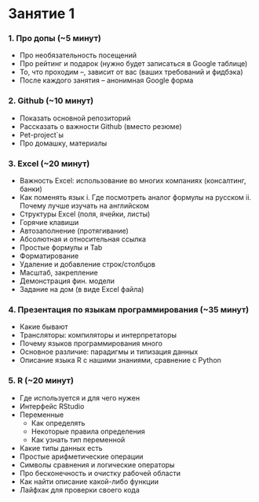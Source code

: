 # Занятие 1
### 1. Про допы (~5 минут)      

* Про необязательность посещений
* Про рейтинг и подарок (нужно будет записаться в Google таблице)
* То, что проходим –, зависит от вас (ваших требований и фидбэка)
* После каждого занятия – анонимная Google форма

### 2. Github (~10 минут)

* Показать основной репозиторий
* Рассказать о важности Github (вместо резюме)
* Pet-project`ы
* Про домашку, материалы

### 3. Excel (~20 минут)  

* Важность Excel: использование во многих компаниях (консалтинг, банки)
* Как поменять язык
    i. Где посмотреть аналог формулы на русском
    ii. Почему лучше изучать на английском
* Структуры Excel (поля, ячейки, листы)
* Горячие клавиши
* Автозаполнение (протягивание)
* Абсолютная и относительная ссылка
* Простые формулы и Tab
* Форматирование
* Удаление и добавление строк/столбцов
* Масштаб, закрепление
* Демонстрация фин. модели
* Задание на дом (в виде Excel файла)

### 4. Презентация по языкам программирования (~35 минут)

* Какие бывают
* Трансляторы: компиляторы и интерпретаторы
* Почему языков программирования много
* Основное различие: парадигмы и типизация данных
* Описание языка R с нашими знаниями, сравнение с Python

### 5. R (~20 минут)

* Где используется и для чего нужен
* Интерфейс RStudio
* Переменные
    + Как определять
    + Некоторые правила определения
    + Как узнать тип переменной
* Какие типы данных есть
* Простые арифметические операции
* Символы сравнения и логические операторы
* Про бесконечность и очистку рабочей области
* Как найти описание какой-либо функции
* Лайфхак для проверки своего кода

